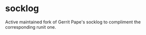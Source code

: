 # socklog
Active maintained fork of Gerrit Pape's socklog to compliment the corresponding runit one.
